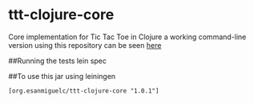 # ttt-clojure-core

Core implementation for Tic Tac Toe in Clojure a working command-line version using this repository can be seen [here](https://github.com/esanmiguelc/ttt-clojure-ui)

##Running the tests
    lein spec
    
##To use this jar using leiningen

    [org.esanmiguelc/ttt-clojure-core "1.0.1"]

